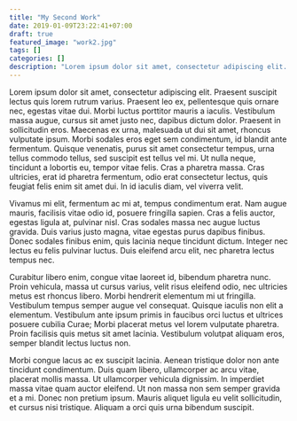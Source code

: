```yaml
---
title: "My Second Work"
date: 2019-01-09T23:22:41+07:00
draft: true
featured_image: "work2.jpg"
tags: []
categories: []
description: "Lorem ipsum dolor sit amet, consectetur adipiscing elit. Praesent suscipit lectus quis lorem rutrum varius. "
---
```



Lorem ipsum dolor sit amet, consectetur adipiscing elit. Praesent suscipit lectus quis lorem rutrum varius. Praesent leo ex, pellentesque quis ornare nec, egestas vitae dui. Morbi luctus porttitor mauris a iaculis. Vestibulum massa augue, cursus sit amet justo nec, dapibus dictum dolor. Praesent in sollicitudin eros. Maecenas ex urna, malesuada ut dui sit amet, rhoncus vulputate ipsum. Morbi sodales eros eget sem condimentum, id blandit ante fermentum. Quisque venenatis, purus sit amet consectetur tempus, urna tellus commodo tellus, sed suscipit est tellus vel mi. Ut nulla neque, tincidunt a lobortis eu, tempor vitae felis. Cras a pharetra massa. Cras ultricies, erat id pharetra fermentum, odio erat consectetur lectus, quis feugiat felis enim sit amet dui. In id iaculis diam, vel viverra velit.

Vivamus mi elit, fermentum ac mi at, tempus condimentum erat. Nam augue mauris, facilisis vitae odio id, posuere fringilla sapien. Cras a felis auctor, egestas ligula at, pulvinar nisl. Cras sodales massa nec augue luctus gravida. Duis varius justo magna, vitae egestas purus dapibus finibus. Donec sodales finibus enim, quis lacinia neque tincidunt dictum. Integer nec lectus eu felis pulvinar luctus. Duis eleifend arcu elit, nec pharetra lectus tempus nec.

Curabitur libero enim, congue vitae laoreet id, bibendum pharetra nunc. Proin vehicula, massa ut cursus varius, velit risus eleifend odio, nec ultricies metus est rhoncus libero. Morbi hendrerit elementum mi ut fringilla. Vestibulum tempus semper augue vel consequat. Quisque iaculis non elit a elementum. Vestibulum ante ipsum primis in faucibus orci luctus et ultrices posuere cubilia Curae; Morbi placerat metus vel lorem vulputate pharetra. Proin facilisis quis metus sit amet lacinia. Vestibulum volutpat aliquam eros, semper blandit lectus luctus non.

Morbi congue lacus ac ex suscipit lacinia. Aenean tristique dolor non ante tincidunt condimentum. Duis quam libero, ullamcorper ac arcu vitae, placerat mollis massa. Ut ullamcorper vehicula dignissim. In imperdiet massa vitae quam auctor eleifend. Ut non massa non sem semper gravida et a mi. Donec non pretium ipsum. Mauris aliquet ligula eu velit sollicitudin, et cursus nisi tristique. Aliquam a orci quis urna bibendum suscipit.

